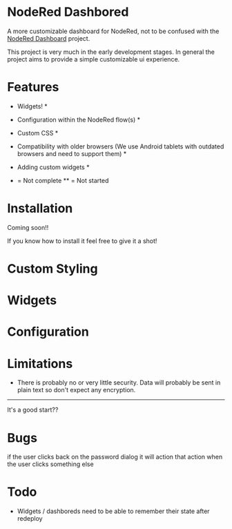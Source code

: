 # NodeRed Dashbored
A more customizable dashboard for NodeRed, not to be confused with the [NodeRed Dashboard](https://github.com/node-red/node-red-dashboard) project.

This project is very much in the early development stages. In general the project aims to provide a simple customizable ui experience.

# Features
* Widgets! *
* Configuration within the NodeRed flow(s) *
* Custom CSS *
* Compatibility with older browsers (We use Android tablets with outdated browsers and need to support them) *
* Adding custom widgets *

* = Not complete
** = Not started

# Installation
Coming soon!! 

If you know how to install it feel free to give it a shot!

# Custom Styling

# Widgets

# Configuration

# Limitations
* There is probably no or very little security. Data will probably be sent in plain text so don't expect any encryption.

----
It's a good start??

# Bugs
if the user clicks back on the password dialog it will action that action when the user clicks something else

# Todo
* Widgets / dashboreds need to be able to remember their state after redeploy